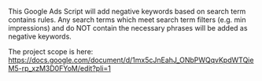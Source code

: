 This Google Ads Script will add negative keywords based on search term contains rules.
Any search terms which meet search term filters (e.g. min impressions) and do NOT contain the necessary phrases will be added as negative keywords.

The project scope is here: https://docs.google.com/document/d/1mx5cJnEahJ_ONbPWQqvKpdWTQieM5-rp_xzM3D0FYoM/edit?pli=1

